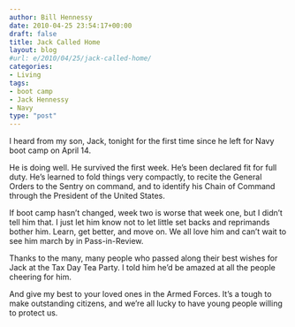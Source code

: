 ```yaml
---
author: Bill Hennessy
date: 2010-04-25 23:54:17+00:00
draft: false
title: Jack Called Home
layout: blog
#url: e/2010/04/25/jack-called-home/
categories:
- Living
tags:
- boot camp
- Jack Hennessy
- Navy
type: "post"
---
```


I heard from my son, Jack, tonight for the first time since he left for Navy boot camp on April 14.

 

He is doing well. He survived the first week. He’s been declared fit for full duty. He’s learned to fold things very compactly, to recite the General Orders to the Sentry on command, and to identify his Chain of Command through the President of the United States. 

 

If boot camp hasn’t changed, week two is worse that week one, but I didn’t tell him that. I just let him know not to let little set backs and reprimands bother him. Learn, get better, and move on. We all love him and can’t wait to see him march by in Pass-in-Review.

 

Thanks to the many, many people who passed along their best wishes for Jack at the Tax Day Tea Party. I told him he’d be amazed at all the people cheering for him. 

 

And give my best to your loved ones in the Armed Forces. It’s a tough to make outstanding citizens, and we’re all lucky to have young people willing to protect us. 
